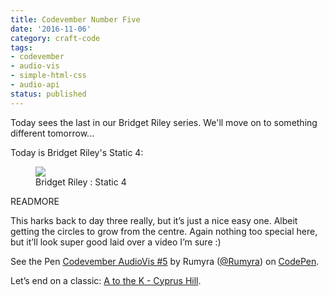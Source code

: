 ```yaml
---
title: Codevember Number Five
date: '2016-11-06'
category: craft-code
tags:
- codevember
- audio-vis
- simple-html-css
- audio-api
status: published
---
```


Today sees the last in our Bridget Riley series. We'll move on to something different tomorrow...

Today is Bridget Riley's Static 4:

<figure>
  <img src="/media/bridgetStatic.jpg" />
  <figcaption>Bridget Riley : Static 4</figcaption>
</figure>

READMORE

This harks back to day three really, but it’s just a nice easy one. Albeit getting the circles to grow from the centre. Again nothing too special here, but it’ll look super good laid over a video I’m sure :)

<p data-height="300" data-theme-id="1345" data-slug-hash="yVypOR" data-default-tab="js,result" data-user="Rumyra" data-embed-version="2" data-pen-title="Codevember AudioVis #5" class="codepen">See the Pen <a href="https://codepen.io/Rumyra/pen/yVypOR/">Codevember AudioVis #5</a> by Rumyra (<a href="http://codepen.io/Rumyra">@Rumyra</a>) on <a href="http://codepen.io">CodePen</a>.</p>
<script async src="https://production-assets.codepen.io/assets/embed/ei.js"></script>

Let’s end on a classic: [A to the K - Cyprus Hill](https://www.youtube.com/watch?v=KYSPfTMyJ2s).
